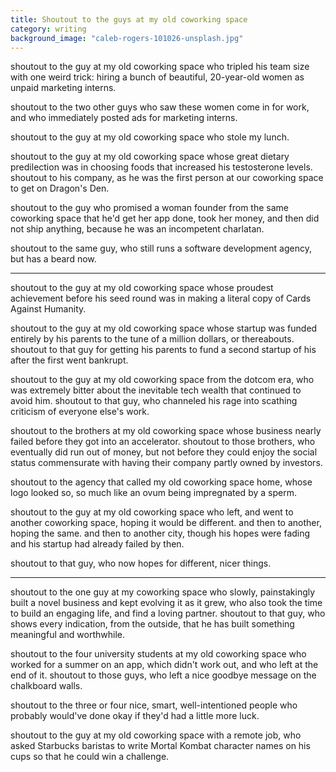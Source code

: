 ```yaml
---
title: Shoutout to the guys at my old coworking space
category: writing
background_image: "caleb-rogers-101026-unsplash.jpg"
---
```

shoutout to the guy at my old coworking space who tripled his team size with one weird trick: hiring a bunch of beautiful, 20-year-old women as unpaid marketing interns.

shoutout to the two other guys who saw these women come in for work, and who immediately posted ads for marketing interns.

shoutout to the guy at my old coworking space who stole my lunch.
<!--more-->
shoutout to the guy at my old coworking space whose great dietary predilection was in choosing foods that increased his testosterone levels. shoutout to his company, as he was the first person at our coworking space to get on Dragon's Den.

shoutout to the guy who promised a woman founder from the same coworking space that he'd get her app done, took her money, and then did not ship anything, because he was an incompetent charlatan.

shoutout to the same guy, who still runs a software development agency, but has a beard now.

___

shoutout to the guy at my old coworking space whose proudest achievement before his seed round was in making a literal copy of Cards Against Humanity.

shoutout to the guy at my old coworking space whose startup was funded entirely by his parents to the tune of a million dollars, or thereabouts. shoutout to that guy for getting his parents to fund a second startup of his after the first went bankrupt.

shoutout to the guy at my old coworking space from the dotcom era, who was extremely bitter about the inevitable tech wealth that continued to avoid him. shoutout to that guy, who channeled his rage into scathing criticism of everyone else's work.

shoutout to the brothers at my old coworking space whose business nearly failed before they got into an accelerator. shoutout to those brothers, who eventually did run out of money, but not before they could enjoy the social status commensurate with having their company partly owned by investors.

shoutout to the agency that called my old coworking space home, whose logo looked so, so much like an ovum being impregnated by a sperm.

shoutout to the guy at my old coworking space who left, and went to another coworking space, hoping it would be different. and then to another, hoping the same. and then to another city, though his hopes were fading and his startup had already failed by then.

shoutout to that guy, who now hopes for different, nicer things.

___

shoutout to the one guy at my coworking space who slowly, painstakingly built a novel business and kept evolving it as it grew, who also took the time to build an engaging life, and find a loving partner. shoutout to that guy, who shows every indication, from the outside, that he has built something meaningful and worthwhile.

shoutout to the four university students at my old coworking space who worked for a summer on an app, which didn't work out, and who left at the end of it. shoutout to those guys, who left a nice goodbye message on the chalkboard walls.

shoutout to the three or four nice, smart, well-intentioned people who probably would've done okay if they'd had a little more luck.

shoutout to the guy at my old coworking space with a remote job, who asked Starbucks baristas to write Mortal Kombat character names on his cups so that he could win a challenge.
